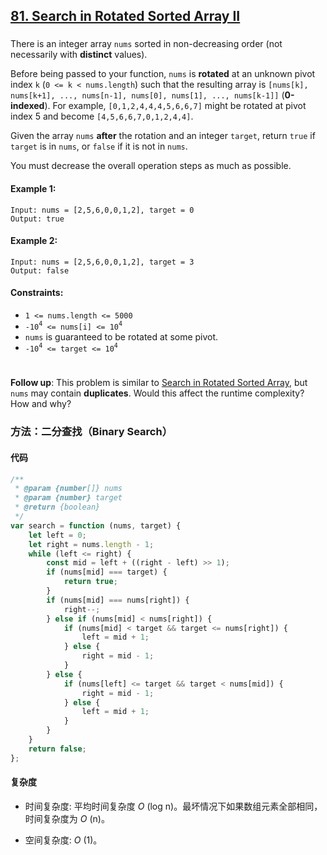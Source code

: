 ## [81. Search in Rotated Sorted Array II](https://leetcode.com/problems/search-in-rotated-sorted-array-ii/)

###

There is an integer array `nums` sorted in non-decreasing order (not necessarily with **distinct** values).

Before being passed to your function, `nums` is **rotated** at an unknown pivot index `k` (`0 <= k < nums.length`) such that the resulting array is `[nums[k], nums[k+1], ..., nums[n-1], nums[0], nums[1], ..., nums[k-1]]` (**0-indexed**). For example, `[0,1,2,4,4,4,5,6,6,7]` might be rotated at pivot index 5 and become `[4,5,6,6,7,0,1,2,4,4]`.

Given the array `nums` **after** the rotation and an integer `target`, return `true` if `target` is in `nums`, or `false` if it is not in `nums`.

You must decrease the overall operation steps as much as possible.

#### Example 1:

```
Input: nums = [2,5,6,0,0,1,2], target = 0
Output: true
```

#### Example 2:

```
Input: nums = [2,5,6,0,0,1,2], target = 3
Output: false
```

#### Constraints:

-   `1 <= nums.length <= 5000`
-   `-10`<sup>`4`</sup>` <= nums[i] <= 10`<sup>`4`</sup>
-   `nums` is guaranteed to be rotated at some pivot.
-   `-10`<sup>`4`</sup>` <= target <= 10`<sup>`4`</sup>

#

**Follow up**: This problem is similar to [Search in Rotated Sorted Array](https://leetcode.com/problems/search-in-rotated-sorted-array/), but `nums` may contain **duplicates**. Would this affect the runtime complexity? How and why?

### 方法：二分查找（Binary Search）

#### 代码

```javascript
/**
 * @param {number[]} nums
 * @param {number} target
 * @return {boolean}
 */
var search = function (nums, target) {
    let left = 0;
    let right = nums.length - 1;
    while (left <= right) {
        const mid = left + ((right - left) >> 1);
        if (nums[mid] === target) {
            return true;
        }
        if (nums[mid] === nums[right]) {
            right--;
        } else if (nums[mid] < nums[right]) {
            if (nums[mid] < target && target <= nums[right]) {
                left = mid + 1;
            } else {
                right = mid - 1;
            }
        } else {
            if (nums[left] <= target && target < nums[mid]) {
                right = mid - 1;
            } else {
                left = mid + 1;
            }
        }
    }
    return false;
};
```

#### 复杂度

-   时间复杂度: 平均时间复杂度 _O_ (log n)。最坏情况下如果数组元素全部相同，时间复杂度为 _O_ (n)。

-   空间复杂度: _O_ (1)。
